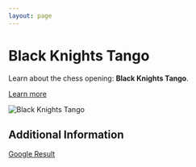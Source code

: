 ```yaml
---
layout: page
---
```

# Black Knights Tango

Learn about the chess opening: **Black Knights Tango**.

[Learn more](https://www.thechesswebsite.com/black-knights-tango/)

![Black Knights Tango](https://www.thechesswebsite.com/wp-content/uploads/2014/06/black-knights-tango-big.jpg)

## Additional Information

[Google Result](https://www.chess.com/openings/Indian-Game-Black-Knights-Tango)
